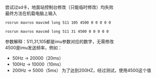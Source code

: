 尝试过sd卡，地面站控制台修改（只能临时修改）均失败  
最终方法在机载电脑上输入  
```bash
rosrun mavros mavcmd long 511 105 4500 0 0 0 0 0
```
```bash
rosrun mavros mavcmd long 511 31 4500 0 0 0 0 0
```
参数解释：511,31,105都是imu参数对应的数字，无需修改  
4500是imu发送频率，例如：  
- 50Hz → 20000（20ms）
- 100Hz → 10000（10ms）
- 200Hz → 5000（5ms）
为了达到200HZ，经过测试，使用4500这个值
